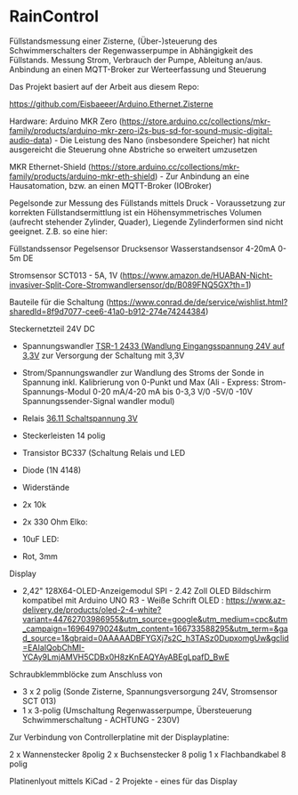 # RainControl
Füllstandsmessung einer Zisterne, (Über-)steuerung des Schwimmerschalters der Regenwasserpumpe in Abhängigkeit des Füllstands. 
Messung Strom, Verbrauch der Pumpe, Ableitung an/aus. Anbindung an einen MQTT-Broker zur Werteerfassung und Steuerung

Das Projekt basiert auf der Arbeit aus diesem Repo:

https://github.com/Eisbaeeer/Arduino.Ethernet.Zisterne

Hardware:
Arduino MKR Zero (https://store.arduino.cc/collections/mkr-family/products/arduino-mkr-zero-i2s-bus-sd-for-sound-music-digital-audio-data) - Die Leistung des Nano (insbesondere Speicher) hat nicht ausgereicht die Steuerung ohne Abstriche so erweitert umzusetzen

MKR Ethernet-Shield (https://store.arduino.cc/collections/mkr-family/products/arduino-mkr-eth-shield) - Zur Anbindung an eine Hausatomation, bzw. an einen MQTT-Broker (IOBroker)

Pegelsonde zur Messung des Füllstands mittels Druck - Voraussetzung zur korrekten Füllstandsermittlung ist ein Höhensymmetrisches Volumen (aufrecht stehender Zylinder, Quader), Liegende Zylinderformen sind nicht geeignet. Z.B. so eine hier:

Füllstandssensor Pegelsensor Drucksensor Wasserstandsensor 4-20mA 0-5m DE

Stromsensor SCT013 - 5A, 1V (https://www.amazon.de/HUABAN-Nicht-invasiver-Split-Core-Stromwandlersensor/dp/B089FNQ5GX?th=1)

Bauteile für die Schaltung (https://www.conrad.de/de/service/wishlist.html?sharedId=8f9d7077-cee6-41a0-b912-274e74244384)

Steckernetzteil 24V DC
- Spannungswandler [TSR-1 2433 (Wandlung Eingangsspannung 24V auf 3,3V](https://www.conrad.de/de/p/tracopower-tsr-1-2433-dc-dc-wandler-print-24-v-dc-3-3-v-dc-1-a-75-w-anzahl-ausgaenge-1-x-inhalt-1-st-156671.html) zur Versorgung der Schaltung mit 3,3V
- Strom/Spannungswandler zur Wandlung des Stroms der Sonde in Spannung inkl. Kalibrierung von 0-Punkt und Max (Ali - Express: Strom-Spannungs-Modul 0-20 mA/4-20 mA bis 0-3,3 V/0 -5V/0 -10V Spannungssender-Signal wandler modul)

- Relais [36.11 Schaltspannung 3V](https://www.conrad.de/de/p/finder-36-11-9-003-4011-printrelais-3-v-dc-10-a-1-wechsler-1-st-3323202.html)
- Steckerleisten 14 polig
- Transistor BC337 (Schaltung Relais und LED
- Diode (1N 4148)
- Widerstände
-   2x 10k
-   2x 330 Ohm
Elko:
- 10uF
LED:
- Rot, 3mm

Display
- 2,42" 128X64-OLED-Anzeigemodul SPI - 2.42 Zoll OLED Bildschirm kompatibel mit Arduino UNO R3 - Weiße Schrift OLED :
https://www.az-delivery.de/products/oled-2-4-white?variant=44762703986955&utm_source=google&utm_medium=cpc&utm_campaign=16964979024&utm_content=166733588295&utm_term=&gad_source=1&gbraid=0AAAAADBFYGXj7s2C_h3TASz0DupxomgUw&gclid=EAIaIQobChMI-YCAy9LmjAMVH5CDBx0H8zKnEAQYAyABEgLpafD_BwE

Schraubklemmblöcke zum Anschluss von 
- 3 x 2 polig (Sonde Zisterne, Spannungsversorgung 24V, Stromsensor SCT 013)
- 1 x 3-polig (Umschaltung Regenwasserpumpe, Übersteuerung Schwimmerschaltung - ACHTUNG - 230V)

Zur Verbindung von Controllerplatine mit der Displayplatine:

2 x Wannenstecker 8polig
2 x Buchsenstecker 8 polig 
1 x Flachbandkabel 8 polig


Platinenlyout mittels KiCad - 2 Projekte - eines für das Display
